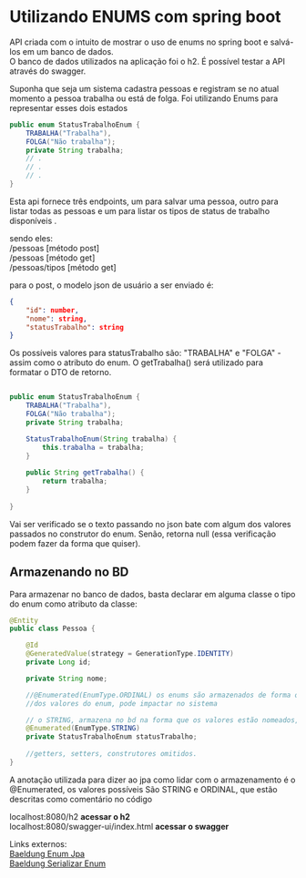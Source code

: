 # Utilizando ENUMS com spring boot  

API criada com o intuito de mostrar o uso de enums no spring boot e salvá-los em um banco de dados.  
O banco de dados utilizados na aplicação foi o h2. É possível testar a API através do swagger.

Suponha que seja um sistema cadastra pessoas e registram se no atual momento a pessoa trabalha ou está de folga.
Foi utilizando Enums para representar esses dois estados
```java
public enum StatusTrabalhoEnum {
    TRABALHA("Trabalha"),
    FOLGA("Não trabalha");
    private String trabalha;
    // .
    // .
    // .
}
```
Esta api fornece três endpoints, um para salvar uma pessoa, outro para listar todas as pessoas e um para listar os tipos de status de trabalho disponíveis .  
 
sendo eles:  
/pessoas [método post]  
/pessoas [método get]  
/pessoas/tipos [método get]

para o post, o modelo json de usuário a ser enviado é:
```json
{
    "id": number,
    "nome": string,
    "statusTrabalho": string
}
```

Os possíveis valores para statusTrabalho são: "TRABALHA" e "FOLGA" - assim como o atributo do enum. 
O getTrabalha() será utilizado para formatar o DTO de retorno.
```java

public enum StatusTrabalhoEnum {
    TRABALHA("Trabalha"),
    FOLGA("Não trabalha");
    private String trabalha;

    StatusTrabalhoEnum(String trabalha) {
        this.trabalha = trabalha;
    }
    
    public String getTrabalha() {
        return trabalha;
    }
    
}
```
Vai ser verificado se o texto passando no json bate com algum dos valores passados no construtor do enum. Senão, retorna null (essa verificação podem fazer da forma que quiser).  

## Armazenando no BD

Para armazenar no banco de dados, basta declarar em alguma classe o tipo do enum como atributo da classe:

```java
@Entity
public class Pessoa {

    @Id
    @GeneratedValue(strategy = GenerationType.IDENTITY)
    private Long id;

    private String nome;

    //@Enumerated(EnumType.ORDINAL) os enums são armazenados de forma ordinal, então trocar a ordem
    //dos valores do enum, pode impactar no sistema

    // o STRING, armazena no bd na forma que os valores estão nomeados, então a ordem não influencia,
    @Enumerated(EnumType.STRING)
    private StatusTrabalhoEnum statusTrabalho;
    
    //getters, setters, construtores omitidos.
}
```

A anotação utilizada para dizer ao jpa como lidar com o armazenamento é o @Enumerated, 
os valores possíveis São STRING e ORDINAL, que estão descritas como comentário no código


localhost:8080/h2   **acessar o h2**  
localhost:8080/swagger-ui/index.html   **acessar o swagger**

Links externos:   
[Baeldung Enum Jpa](https://www.baeldung.com/jpa-persisting-enums-in-jpa)  
[Baeldung Serializar Enum](https://www.baeldung.com/jackson-serialize-enums)